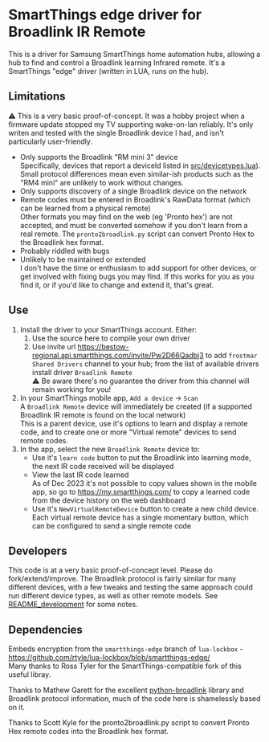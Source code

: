 # SmartThings edge driver for Broadlink IR Remote

This is a driver for Samsung SmartThings home automation hubs, allowing a hub to find and control a Broadlink learning Infrared remote. It's a SmartThings "edge" driver (written in LUA, runs on the hub).


## Limitations
⚠️ This is a very basic proof-of-concept. It was a hobby project when a firmware update stopped my TV supporting wake-on-lan reliably. It's only writen and tested with the single Broadlink device I had, and isn't particularly user-friendly.

- Only supports the Broadlink "RM mini 3" device  
  Specifically, devices that report a deviceId listed in [src/devicetypes.lua](./src/devicetypes.lua)). Small protocol differences mean even similar-ish products such as the "RM4 mini" are unlikely to work without changes.
- Only supports discovery of a single Broadlink device on the network
- Remote codes must be entered in Broadlink's RawData format (which can be learned from a physical remote)  
  Other formats you may find on the web (eg 'Pronto hex') are not accepted, and must be converted somehow if you don't learn from a real remote.
  The `pronto2broadlink.py` script can convert Pronto Hex to the Broadlink hex format.
- Probably riddled with bugs
- Unlikely to be maintained or extended  
  I don't have the time or enthusiasm to add support for other devices, or get involved with fixing bugs you may find. If this works for you as you find it, or if you'd like to change and extend it, that's great.


## Use
1. Install the driver to your SmartThings account. Either:
   1. Use the source here to compile your own driver
   1. Use invite url https://bestow-regional.api.smartthings.com/invite/Pw2D66Qadbj3 to add `frostmar Shared Drivers` channel to your hub; from the list of available drivers install driver `Broadlink Remote`  
      ⚠️ Be aware there's no guarantee the driver from this channel will remain working for you!
2. In your SmartThings mobile app, `Add a device` → `Scan`  
   A `Broadlink Remote` device will immediately be created (if a supported Broadlink IR remote is found on the local network)  
   This is a parent device, use it's options to learn and display a remote code, and to create one or more "Virtual remote" devices to send remote codes.
4. In the app, select the new `Broadlink Remote` device to: 
   - Use it's `learn code` button to put the Broadlink into learning mode, the next IR code received will be displayed
   - View the last IR code learned  
     As of Dec 2023 it's not possible to copy values shown in the mobile app, so go to https://my.smartthings.com/ to copy a learned code from the device history on the web dashboard 
   - Use it's `NewVirtualRemoteDevice` button to create a new child device. Each virtual remote device has a single momentary button, which can be configured to send a single remote code


## Developers

This code is at a very basic proof-of-concept level. Please do fork/extend/improve. The Broadlink protocol is fairly similar for many different devices, with a few tweaks and testing the same approach could run different device types, as well as other remote models.
See [README_development](./README_development.md) for some notes.


## Dependencies
Embeds encryption from the `smartthings-edge` branch of `lua-lockbox` - https://github.com/rtyle/lua-lockbox/blob/smartthings-edge/  
Many thanks to Ross Tyler for the SmartThings-compatible fork of this useful libray.

Thanks to Mathew Garett for the excellent [python-broadlink](https://github.com/mjg59/python-broadlink/) library and Broadlink protocol information, much of the code here is shamelessly based on it.

Thanks to Scott Kyle for the pronto2broadlink.py script to convert Pronto Hex remote codes into the Broadlink hex format.
